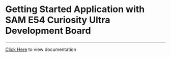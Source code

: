 # Getting Started Application with SAM E54 Curiosity Ultra Development Board

-----

[Click Here](https://onlinedocs.microchip.com/v2/keyword-lookup?keyword=SAM_E54_CULT_GETTING_STARTED&redirect=true) to view documentation
